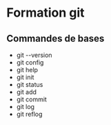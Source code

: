 # Formation git

## Commandes de bases

* git --version
* git config
* git help
* git init
* git status
* git add
* git commit
* git log
* git reflog
